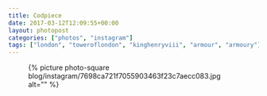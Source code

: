```yaml
---
title: Codpiece
date: 2017-03-12T12:09:55+00:00
layout: photopost
categories: ["photos", "instagram"]
tags: ["london", "toweroflondon", "kinghenryviii", "armour", "armoury"]
---
```


<figure class="photo photo--square">
  {% picture photo-square blog/instagram/7698ca721f7055903463f23c7aecc083.jpg alt="" %}
</figure>


